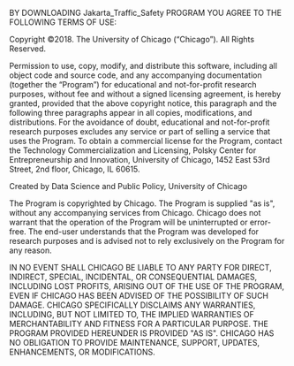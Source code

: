 BY DOWNLOADING Jakarta_Traffic_Safety PROGRAM YOU AGREE TO THE FOLLOWING TERMS OF USE:

Copyright ©2018.  The University of Chicago (“Chicago”). All Rights Reserved.  

Permission to use, copy, modify, and distribute this software, including all object code and source code, and any accompanying documentation (together the “Program”) for educational and not-for-profit research purposes, without fee and without a signed licensing agreement, is hereby granted, provided that the above copyright notice, this paragraph and the following three paragraphs appear in all copies, modifications, and distributions. For the avoidance of doubt, educational and not-for-profit research purposes excludes any service or part of selling a service that uses the Program. To obtain a commercial license for the Program, contact the Technology Commercialization and Licensing, Polsky Center for Entrepreneurship and Innovation, University of Chicago, 1452 East 53rd Street, 2nd floor, Chicago, IL 60615.

Created by Data Science and Public Policy, University of Chicago

The Program is copyrighted by Chicago. The Program is supplied "as is", without any accompanying services from Chicago. Chicago does not warrant that the operation of the Program will be uninterrupted or error-free. The end-user understands that the Program was developed for research purposes and is advised not to rely exclusively on the Program for any reason.

IN NO EVENT SHALL CHICAGO BE LIABLE TO ANY PARTY FOR DIRECT, INDIRECT, SPECIAL, INCIDENTAL, OR CONSEQUENTIAL DAMAGES, INCLUDING LOST PROFITS, ARISING OUT OF THE USE OF THE PROGRAM, EVEN IF CHICAGO HAS BEEN ADVISED OF THE POSSIBILITY OF SUCH DAMAGE. CHICAGO SPECIFICALLY DISCLAIMS ANY WARRANTIES, INCLUDING, BUT NOT LIMITED TO, THE IMPLIED WARRANTIES OF MERCHANTABILITY AND FITNESS FOR A PARTICULAR PURPOSE. THE PROGRAM PROVIDED HEREUNDER IS PROVIDED "AS IS". CHICAGO HAS NO OBLIGATION TO PROVIDE MAINTENANCE, SUPPORT, UPDATES, ENHANCEMENTS, OR MODIFICATIONS.
